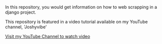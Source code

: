 In this repository, you would get information on how to web scrapping in a django project. 

This repository is featured in a video tutorial available on my YouTube channel, 'Joshyvibe'


[Visit my YouTube Channel to watch video](https://youtu.be/XRFpSDS0_hY?si=pD2eDyfN_O-cyHPX)
